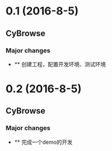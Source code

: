 # 0.1 (2016-8-5)

## CyBrowse

### Major changes

- ** 创建工程，配置开发环境、测试环境

# 0.2 (2016-8-5)
## CyBrowse

### Major changes

- ** 完成一个demo的开发

